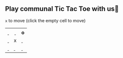 
## Play communal Tic Tac Toe with us🎲
`x` to move (click the empty cell to move)

 <table>
  <tr>
    <th><a href="https://github.com/liepieshov/liepieshov/issues/new?title=move:x-o-x----&template=make-a-move-template.md">&nbsp;</a></th>
    <th><a href="https://github.com/liepieshov/liepieshov/issues/new?title=move:-xo-x----&template=make-a-move-template.md">&nbsp;</a></th>
    <th>o</th>
  </tr>
  <tr></tr>
  <tr>
    <td><a href="https://github.com/liepieshov/liepieshov/issues/new?title=move:--oxx----&template=make-a-move-template.md">&nbsp;</a></td>
    <td>x</td>
    <td><a href="https://github.com/liepieshov/liepieshov/issues/new?title=move:--o-xx---&template=make-a-move-template.md">&nbsp;</a></td>
  </tr>
  <tr></tr>
  <tr>
    <td><a href="https://github.com/liepieshov/liepieshov/issues/new?title=move:--o-x-x--&template=make-a-move-template.md">&nbsp;</a></td>
    <td><a href="https://github.com/liepieshov/liepieshov/issues/new?title=move:--o-x--x-&template=make-a-move-template.md">&nbsp;</a></td>
    <td><a href="https://github.com/liepieshov/liepieshov/issues/new?title=move:--o-x---x&template=make-a-move-template.md">&nbsp;</a></td>
  </tr>
</table>


